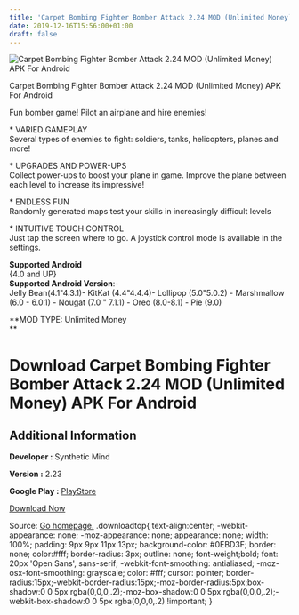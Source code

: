 ```yaml
---
title: 'Carpet Bombing Fighter Bomber Attack 2.24 MOD (Unlimited Money) APK For Android'
date: 2019-12-16T15:56:00+01:00
draft: false
---
```


![Carpet Bombing Fighter Bomber Attack 2.24 MOD (Unlimited Money) APK For Android](https://i0.wp.com/apkhome.net/wp-content/uploads/2019/12/Carpet-Bombing-Fighter-Bomber-Attack-2.24-MOD-Unlimited-Money.png "Carpet Bombing Fighter Bomber Attack 2.24 MOD (Unlimited Money) APK For Android")

  

Carpet Bombing Fighter Bomber Attack 2.24 MOD (Unlimited Money) APK For Android

Fun bomber game! Pilot an airplane and hire enemies!

\* VARIED GAMEPLAY  
Several types of enemies to fight: soldiers, tanks, helicopters, planes and more!

\* UPGRADES AND POWER-UPS  
Collect power-ups to boost your plane in game. Improve the plane between each level to increase its impressive!

\* ENDLESS FUN  
Randomly generated maps test your skills in increasingly difficult levels

\* INTUITIVE TOUCH CONTROL  
Just tap the screen where to go. A joystick control mode is available in the settings.

**Supported Android**  
{4.0 and UP}  
**Supported Android Version**:-  
Jelly Bean(4.1"4.3.1)- KitKat (4.4"4.4.4)- Lollipop (5.0"5.0.2) - Marshmallow (6.0 - 6.0.1) - Nougat (7.0 " 7.1.1) - Oreo (8.0-8.1) - Pie (9.0)

**MOD TYPE: Unlimited Money  
**

Download Carpet Bombing Fighter Bomber Attack 2.24 MOD (Unlimited Money) APK For Android
========================================================================================

Additional Information
----------------------

**Developer :** Synthetic Mind

**Version :** 2.23

**Google Play :** [PlayStore](https://play.google.com/store/apps/details?id=com.StaffanEkvall.CarpetBombing)

  

[Download Now](https://store4app.co/post/carpet-bombing-fighter-bomber-attack-2-24-mod-unlimited-money-apk-for-android_1576499940)

  
Source: [Go homepage.](https://store4app.co/post/carpet-bombing-fighter-bomber-attack-2-24-mod-unlimited-money-apk-for-android_1576499940) .downloadtop{ text-align:center; -webkit-appearance: none; -moz-appearance: none; appearance: none; width: 100%; padding: 9px 9px 11px 13px; background-color: #0EBD3F; border: none; color:#fff; border-radius: 3px; outline: none; font-weight;bold; font: 20px 'Open Sans', sans-serif; -webkit-font-smoothing: antialiased; -moz-osx-font-smoothing: grayscale; color: #fff; cursor: pointer; border-radius:15px;-webkit-border-radius:15px;-moz-border-radius:5px;box-shadow:0 0 5px rgba(0,0,0,.2);-moz-box-shadow:0 0 5px rgba(0,0,0,.2);-webkit-box-shadow:0 0 5px rgba(0,0,0,.2) !important; }